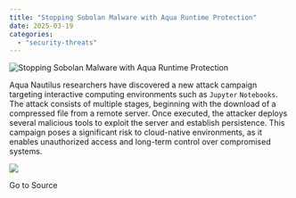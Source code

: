 ```yaml
---
title: "Stopping Sobolan Malware with Aqua Runtime Protection"
date: 2025-03-19
categories: 
  - "security-threats"
---
```


![Stopping Sobolan Malware with Aqua Runtime Protection](https://blog.aquasec.com/hubfs/main-Sobolan-blog-image-1200x628.jpg)

Aqua Nautilus researchers have discovered a new attack campaign targeting interactive computing environments such as `Jupyter` `Notebooks`. The attack consists of multiple stages, beginning with the download of a compressed file from a remote server. Once executed, the attacker deploys several malicious tools to exploit the server and establish persistence. This campaign poses a significant risk to cloud-native environments, as it enables unauthorized access and long-term control over compromised systems.

![](https://track.hubspot.com/__ptq.gif?a=1665891&k=14&r=https%3A%2F%2Fblog.aquasec.com%2Fstopping-sobolan-with-aqua-runtime-protection&bu=https%253A%252F%252Fblog.aquasec.com&bvt=rss)

Go to Source
